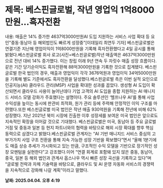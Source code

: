 # **제목: 베스핀글로벌, 작년 영업익 1억8000만원…흑자전환**

  내용: 매출은 14% 증가한 4637억3000만원AI 도입 지원하는 서비스 사업 확대 등 요인"중동·동남아 등 해외법인도 빠르게 성장중"[이데일리 최연두 기자] 베스핀글로벌은 연결기준 지난해 영업이익이 1억8000만원을 기록해 흑자전환했다고 4일 공시를 통해 밝혔다.베스핀글로벌 회사 로고(사진=베스핀글로벌)작년 매출액은 4637억3000만원으로 전년 대비 14% 증가했다. 이는 창립 이래 9년 연속 두 자릿수 매출 성장 흐름이다. 같은 기간 당기순이익도 흑자전환해 88억3000만원을 기록한 것으로 집계됐다. 베스핀글로벌 한국 법인의 경우, 매출과 영업익이 각각 3676억원과 영업이익 34억5000만원을 기록해 별도 기준에서도 흑자전환을 달성했다.베스핀글로벌 측은 이번 실적 요인으로 인공지능(AI) 클라우드 관리(MSP) 사업을 확대한 성과를 꼽았다. 생성형 AI 도입이 확산되면서 클라우드 사용이 늘어난데다 기업 고객의 AI 도입을 종합 지원하는 AI 매니지드 서비스 모델 강화가 주효했다는 설명이다. 주요 솔루션인 ‘헬프나우 AI’를 통해 사업 수익성을 높이는 동시에 판관비 최적화, 원가 관리 등에 주력해 안정적인 이익 구조를 마련했다.또한 베스핀글로벌 미국 법인은 작년 매출 930억원을 기록해 전년에 비해 62% 성장했다. 지난 2021년 북미 시장에 진출한 이후 성장세를 보여온 미국 법인은 앞으로도 지속적인 확장을 이어갈 것으로 기대했다. 베스핀글로벌은 미국, 동남아 등 주요 글로벌 거점 및 중동과 일본 등 현지 파트너와의 협력을 바탕으로 해외 시장 확대를 향후 핵심 동력으로 삼겠다고 밝혔다.베스핀글로벌 관계자는 “AI 기반 매니지드 서비스 중심의 고부가가치 사업 구조 전환을 통해 지속 가능한 성장 기반을 확보했다”면서 “올해 1분기에도 매출 상승 추세가 가시화되고 있는 만큼, 구조적인 수익 모델을 기반으로 장기적인 성장 모멘텀을 실현한다”고 강조했다.이어 “연결 회계로 포함돼 있지 않은 중동, 동남아, 중국, 일본 등 해외 법인과 관계사 옵스나우 역시 빠른 성장 곡선을 기록하고 있다”며 “글로벌 전략과 자체 기술력을 바탕으로, 클라우드 및 AI 운영 자동화 서비스의 경쟁력을 지속적으로 강화해 나갈 계획”이라고 말했다.

  **날짜: 2025.04.04. 오후 4:19**